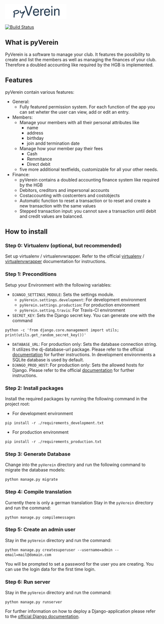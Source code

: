 ![alt=logo](https://github.com/HamburgerJungeJr/pyVerein/raw/master/pyVerein/app/static/app/images/logo.png)

[![Build Status](https://travis-ci.org/HamburgerJungeJr/pyVerein.svg?branch=master)](https://travis-ci.org/HamburgerJungeJr/pyVerein)

## What is pyVerein
PyVerein is a software to manage your club. It features the possibility to create and list the members as well as managing the finances of your club. Therefore a doubled accounting like required by the HGB is implemented.

## Features
pyVerein contain various features:
* General:
  * Fully featured permission system. For each function of the app you can set wheter the user can view, add or edit an entry. 
* Members:
  * Manage your members with all their personal attributes like 
    * name
    * address
    * birthday
    * join andd termination date
  * Manage how your member pay their fees
    * Cash
    * Remmitance
    * Direct debit
  * five more additional textfields, customizable for all your other needs.
* Finance:
  * pyVerein contains a doubled accounting finance system like required by the HGB
  * Debitors, creditors and impersonal accounts
  * Costaccounting with costcenters and costobjects
  * Automatic function to reset a transaction or to reset and create a new transaction with the same values
  * Stepped transaction input: you cannot save a transaction until debit and credit values are balanced. 

## How to install
### Step 0: Virtualenv (optional, but recommended)
Set up virtualenv / virtualenvwrapper. Refer to the official [virtualenv](https://virtualenv.pypa.io/en/stable/) / [virtualenvwrapper](https://virtualenvwrapper.readthedocs.io/en/latest/) documentation for instructions.

### Step 1: Preconditions
Setup your Environment with the following variables:
* `DJANGO_SETTINGS_MODULE`: Sets the settings module. 
  * `pyVerein.settings.development`: For development environment
  * `pyVerein.settings.production`: For production environment
  * `pyVerein.setting.travis`: For Travis-CI environment
* `SECRET_KEY`: Sets the Django secret key. You can generate one with the command 
```
python -c 'from django.core.management import utils; print(utils.get_random_secret_key())'
```
* `DATABASE_URL`: For production only: Sets the database connection string. It utilizes the dj-database-url package. Please refer to the official [documentation](https://github.com/kennethreitz/dj-database-url) for further instructions. In development environments a SQLite database is used by default.
* `DJANGO_PROD_HOST`: For production only: Sets the allowed hosts for Django. Please refer to the official [documentation](https://docs.djangoproject.com/en/2.1/ref/settings/#allowed-hosts) for further instructions.

### Step 2: Install packages
Install the required packages by running the following command in the project root:
* For development environment
```
pip install -r ./requirements_development.txt
```
* For production environment
```
pip install -r ./requirements_production.txt
```

### Step 3: Generate Database
Change into the `pyVerein` directory and run the following command to migrate the database models:
```
python manage.py migrate
```

### Step 4: Compile translation
Currently there is only a german translation
Stay in the `pyVerein` directory and run the command:
```
python manage.py compilemessages
```

### Step 5: Create an admin user
Stay in the `pyVerein` directory and run the command:
```
python manage.py createsuperuser --username=admin --email=mail@domain.com
```
You will be prompted to set a password for the user you are creating. 
You can use the login data for the first time login.

### Step 6: Run server
Stay in the `pyVerein` directory and run the command:
```
python manage.py runserver
```

For further information on how to deploy a Django-application please refer to the [official Django documentation](https://docs.djangoproject.com/en/2.1/).
